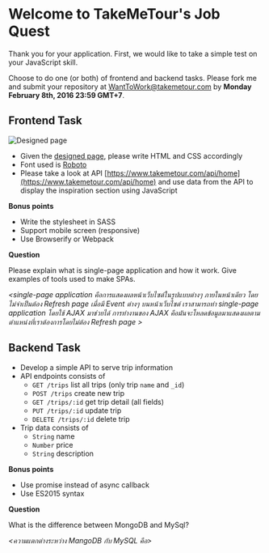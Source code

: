 Welcome to TakeMeTour's Job Quest
===

Thank you for your application. First, we would like to take a simple test on your JavaScript skill. 

Choose to do one (or both) of frontend and backend tasks. Please fork me and submit your repository at [WantToWork@takemetour.com](mailto:WantToWork@takemetour.com) by **Monday February 8th, 2016 23:59 GMT+7**. 

Frontend Task
---
![Designed page](https://raw.github.com/PanJ/job-quest/master/frontend/design.png)

- Given the [designed page](https://raw.github.com/PanJ/job-quest/master/frontend/design.png), please write HTML and CSS accordingly
- Font used is [Roboto](https://www.google.com/fonts#UsePlace:use/Collection:Roboto)
- Please take a look at API [https://www.takemetour.com/api/home](https://www.takemetour.com/api/home) and use data from the API to display the inspiration section using JavaScript

**Bonus points**

- Write the stylesheet in SASS
- Support mobile screen (responsive)
- Use Browserify or Webpack

**Question**

Please explain what is single-page application and how it work. Give examples of tools used to make SPAs.

*\<single-page application คือการแสดงผลหน้าเว็บไซต์ในรูปแบบต่างๆ ภายในหน้าเดียว โดยไม่จำเป็นต้อง Refresh page เมื่อมี Event ต่างๆ บนหน้าเว็บไซต์ เราสามารถทำ single-page application โดยใช้ AJAX มาช่วยได้ การทำงานของ AJAX คือมันจะโหลดข้อมูลมาแสดงผลตามตำแหน่งที่เราต้องการโดยไม่ต้อง Refresh page >*

Backend Task
---
- Develop a simple API to serve trip information
- API endpoints consists of
  - `GET /trips` list all trips (only trip `name` and `_id`)
  - `POST /trips` create new trip
  - `GET /trips/:id` get trip detail (all fields)
  - `PUT /trips/:id` update trip
  - `DELETE /trips/:id` delete trip
- Trip data consists of
  - `String` name
  - `Number` price
  - `String` description

**Bonus points**

- Use promise instead of async callback
- Use ES2015 syntax

**Question**

What is the difference between MongoDB and MySql?

*\<ความแตกต่างระหว่าง MangoDB กับ MySQL คือ>*
